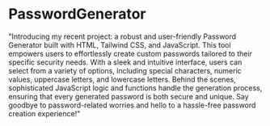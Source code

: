 # PasswordGenerator
"Introducing my recent project: a robust and user-friendly Password Generator built with HTML, Tailwind CSS, and JavaScript. This tool empowers users to effortlessly create custom passwords tailored to their specific security needs. With a sleek and intuitive interface, users can select from a variety of options, including special characters, numeric values, uppercase letters, and lowercase letters. Behind the scenes, sophisticated JavaScript logic and functions handle the generation process, ensuring that every generated password is both secure and unique. Say goodbye to password-related worries and hello to a hassle-free password creation experience!"
